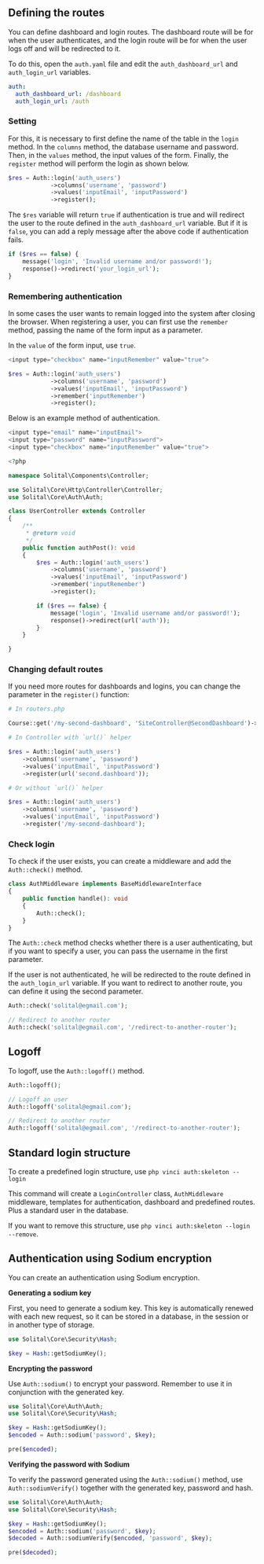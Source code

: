 ## Defining the routes

You can define dashboard and login routes. The dashboard route will be for when the user authenticates, and the login route will be for when the user logs off and will be redirected to it.

To do this, open the `auth.yaml` file and edit the `auth_dashboard_url` and `auth_login_url` variables.

```yaml
auth:
  auth_dashboard_url: /dashboard
  auth_login_url: /auth
```

### Setting

For this, it is necessary to first define the name of the table in the `login` method. In the `columns` method, the database username and password. Then, in the `values` method, the input values of the form. Finally, the `register` method will perform the login as shown below.

```php
$res = Auth::login('auth_users')
            ->columns('username', 'password')
            ->values('inputEmail', 'inputPassword')
            ->register();
```

The `$res` variable will return `true` if authentication is true and will redirect the user to the route defined in the `auth_dashboard_url` variable. But if it is `false`, you can add a reply message after the above code if authentication fails.

```php
if ($res == false) {
    message('login', 'Invalid username and/or password!');
    response()->redirect('your_login_url');
}
```

### Remembering authentication

In some cases the user wants to remain logged into the system after closing the browser. When registering a user, you can first use the `remember` method, passing the name of the form input as a parameter.

In the `value` of the form input, use `true`.

```php
<input type="checkbox" name="inputRemember" value="true">

$res = Auth::login('auth_users')
            ->columns('username', 'password')
            ->values('inputEmail', 'inputPassword')
            ->remember('inputRemember')
            ->register();
```


Below is an example method of authentication.

```php
<input type="email" name="inputEmail">
<input type="password" name="inputPassword">
<input type="checkbox" name="inputRemember" value="true">

<?php

namespace Solital\Components\Controller;

use Solital\Core\Http\Controller\Controller;
use Solital\Core\Auth\Auth;

class UserController extends Controller
{
    /**
     * @return void
     */
    public function authPost(): void
    {
        $res = Auth::login('auth_users')
            ->columns('username', 'password')
            ->values('inputEmail', 'inputPassword')
            ->remember('inputRemember')
            ->register();

        if ($res == false) {
            message('login', 'Invalid username and/or password!');
            response()->redirect(url('auth'));
        }
    }

}
```

### Changing default routes

If you need more routes for dashboards and logins, you can change the parameter in the `register()` function:

```php
# In routers.php

Course::get('/my-second-dashboard', 'SiteController@SecondDashboard')->name('second.dashboard');

# In Controller with `url()` helper

$res = Auth::login('auth_users')
    ->columns('username', 'password')
    ->values('inputEmail', 'inputPassword')
    ->register(url('second.dashboard'));

# Or without `url()` helper

$res = Auth::login('auth_users')
    ->columns('username', 'password')
    ->values('inputEmail', 'inputPassword')
    ->register('/my-second-dashboard');
```

### Check login

To check if the user exists, you can create a middleware and add the `Auth::check()` method.

```php
class AuthMiddleware implements BaseMiddlewareInterface
{
	public function handle(): void
	{
        Auth::check();
	}
}
```

The `Auth::check` method checks whether there is a user authenticating, but if you want to specify a user, you can pass the username in the first parameter.

If the user is not authenticated, he will be redirected to the route defined in the `auth_login_url` variable. If you want to redirect to another route, you can define it using the second parameter.

```php
Auth::check('solital@egmail.com');

// Redirect to another router
Auth::check('solital@egmail.com', '/redirect-to-another-router');
```

## Logoff

To logoff, use the `Auth::logoff()` method.

```php
Auth::logoff();

// Logoff an user
Auth::logoff('solital@egmail.com');

// Redirect to another router
Auth::logoff('solital@egmail.com', '/redirect-to-another-router');
```

## Standard login structure 

To create a predefined login structure, use `php vinci auth:skeleton --login`

This command will create a `LoginController` class, `AuthMiddleware` middleware, templates for authentication, dashboard and predefined routes. Plus a standard user in the database.

If you want to remove this structure, use `php vinci auth:skeleton --login --remove`.

## Authentication using Sodium encryption

You can create an authentication using Sodium encryption.

**Generating a sodium key**

First, you need to generate a sodium key. This key is automatically renewed with each new request, so it can be stored in a database, in the session or in another type of storage.

```php
use Solital\Core\Security\Hash;

$key = Hash::getSodiumKey();
```

**Encrypting the password**

Use `Auth::sodium()` to encrypt your password. Remember to use it in conjunction with the generated key.

```php
use Solital\Core\Auth\Auth;
use Solital\Core\Security\Hash;

$key = Hash::getSodiumKey();
$encoded = Auth::sodium('password', $key);

pre($encoded);
```

**Verifying the password with Sodium**

To verify the password generated using the `Auth::sodium()` method, use `Auth::sodiumVerify()` together with the generated key, password and hash.

```php
use Solital\Core\Auth\Auth;
use Solital\Core\Security\Hash;

$key = Hash::getSodiumKey();
$encoded = Auth::sodium('password', $key);
$decoded = Auth::sodiumVerify($encoded, 'password', $key);

pre($decoded);
```